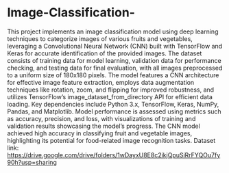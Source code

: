 # Image-Classification-
This project implements an image classification model using deep learning techniques to categorize images of various fruits and vegetables, leveraging a Convolutional Neural Network (CNN) built with TensorFlow and Keras for accurate identification of the provided images. The dataset consists of training data for model learning, validation data for performance checking, and testing data for final evaluation, with all images preprocessed to a uniform size of 180x180 pixels. The model features a CNN architecture for effective image feature extraction, employs data augmentation techniques like rotation, zoom, and flipping for improved robustness, and utilizes TensorFlow’s image_dataset_from_directory API for efficient data loading. Key dependencies include Python 3.x, TensorFlow, Keras, NumPy, Pandas, and Matplotlib. Model performance is assessed using metrics such as accuracy, precision, and loss, with visualizations of training and validation results showcasing the model’s progress. The CNN model achieved high accuracy in classifying fruit and vegetable images, highlighting its potential for food-related image recognition tasks.
Dataset link: https://drive.google.com/drive/folders/1wDayxU8E8c2ikjQpuSiRrFYQOu7fy90h?usp=sharing
